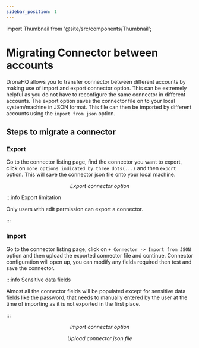 ```yaml
---
sidebar_position: 1
---
```


import Thumbnail from '@site/src/components/Thumbnail';

# Migrating Connector between accounts 

DronaHQ allows you to transfer connector between different accounts by making use of import and export connector option. This can be extremely helpful as you do not have to reconfigure the same connector in different accounts. The export option saves the connector file on to your local system/machine in JSON format. This file can then be imported by different accounts using the `import from json` option.

## Steps to migrate a connector

### Export

Go to the connector listing page, find the connector you want to export, click on `more options indicated by three dots(...)` and then `export` option. This will save the connector json file onto your local machine.

<figure>
  <Thumbnail src="/img/connecting-datasource/concepts/migrating-between-accounts/export-data-source-option.png" alt="Export connector option" />
  <figcaption align='center'><i>Export connector option</i></figcaption>
</figure>

:::info Export limitation

Only users with edit permission can export a connector.

:::

### Import

Go to the connector listing page, click on `+ Connector -> Import from JSON` option and then upload the exported connector file and continue. Connector configuration will open up, you can modify any fields required then test and save the connector.

:::info Sensitive data fields

Almost all the connector fields will be populated except for sensitive data fields like the password, that needs to manually entered by the user at the time of importing as it is not exported in the first place.

:::

<figure>
  <Thumbnail src="/img/connecting-datasource/concepts/migrating-between-accounts/import-data-source-option.png" alt="Import connector option" />
  <figcaption align='center'><i>Import connector option</i></figcaption>
</figure>

<figure>
  <Thumbnail src="/img/connecting-datasource/concepts/migrating-between-accounts/upload-connector-json-file.png" alt="Upload connector json file" />
  <figcaption align='center'><i>Upload connector json file</i></figcaption>
</figure>
